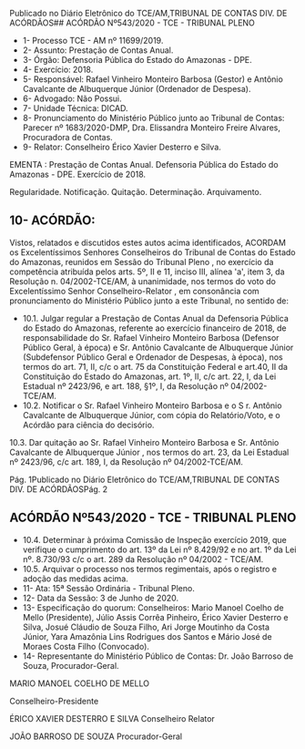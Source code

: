 Publicado  no  Diário  Eletrônico do TCE/AM,TRIBUNAL DE CONTAS DIV. DE ACÓRDÃOS## ACÓRDÃO Nº543/2020 - TCE - TRIBUNAL PLENO

- 1- Processo TCE - AM nº 11699/2019.
- 2- Assunto: Prestação de Contas Anual.
- 3- Órgão: Defensoria Pública do Estado do Amazonas - DPE.
- 4- Exercício: 2018.
- 5- Responsável: Rafael  Vinheiro  Monteiro  Barbosa  (Gestor)  e  Antônio  Cavalcante  de Albuquerque Júnior (Ordenador de Despesa).
- 6- Advogado: Não Possui.
- 7- Unidade Técnica: DICAD.
- 8- Pronunciamento  do  Ministério  Público  junto  ao  Tribunal  de  Contas: Parecer  nº 1683/2020-DMP, Dra. Elissandra Monteiro Freire Alvares, Procuradora de Contas.
- 9- Relator: Conselheiro Érico Xavier Desterro e Silva.

EMENTA :  Prestação  de  Contas  Anual.  Defensoria Pública  do  Estado  do  Amazonas  -  DPE.  Exercício de 2018.

Regularidade. Notificação. Quitação. Determinação. Arquivamento.

## 10-  ACÓRDÃO:

Vistos, relatados e discutidos estes autos acima identificados, ACORDAM os Excelentíssimos Senhores Conselheiros do Tribunal de Contas do Estado do Amazonas, reunidos em Sessão do Tribunal Pleno , no exercício da competência atribuída pelos arts. 5º, II e 11, inciso III, alínea 'a', item 3, da Resolução n. 04/2002-TCE/AM, à unanimidade, nos termos do voto do Excelentíssimo Senhor Conselheiro-Relator , em consonância com pronunciamento do Ministério Público junto a este Tribunal, no sentido de:

- 10.1. Julgar  regular a  Prestação  de  Contas  Anual  da  Defensoria  Pública  do Estado  do  Amazonas,  referente  ao  exercício  financeiro  de  2018,  de responsabilidade  do Sr.  Rafael  Vinheiro  Monteiro  Barbosa (Defensor Público  Geral,  à  época)  e Sr.  Antônio  Cavalcante  de  Albuquerque Júnior (Subdefensor Público Geral e Ordenador de Despesas, à época), nos termos do art. 71, II, c/c o art. 75 da Constituição Federal e art.40, II da Constituição do Estado do Amazonas, art. 1º, II, c/c art. 22, I, da Lei Estadual nº 2423/96, e art. 188, §1º, I, da Resolução nº 04/2002- TCE/AM.
- 10.2. Notificar o Sr.  Rafael  Vinheiro  Monteiro  Barbosa e  o  S r.  Antônio Cavalcante  de  Albuquerque  Júnior, com  cópia  do  Relatório/Voto,  e  o Acórdão para ciência do decisório.

10.3. Dar quitação ao Sr. Rafael Vinheiro Monteiro Barbosa e Sr.  Antônio Cavalcante  de  Albuquerque  Júnior , nos  termos  do  art.  23,  da  Lei Estadual nº 2423/96, c/c art. 189, I, da Resolução nº 04/2002-TCE/AM.

Pág. 1Publicado  no  Diário  Eletrônico do TCE/AM,TRIBUNAL DE CONTAS DIV. DE ACÓRDÃOSPág. 2

## ACÓRDÃO Nº543/2020 - TCE - TRIBUNAL PLENO

- 10.4. Determinar à próxima  Comissão  de  Inspeção  exercício  2019,  que verifique o cumprimento do art. 13º da Lei nº 8.429/92 e no art. 1º da Lei nº. 8.730/93 c/c o art. 289 da Resolução nº 04/2002 - TCE/AM.
- 10.5. Arquivar o processo  nos  termos  regimentais,  após  o  registro  e  adoção das medidas acima.
- 11-  Ata: 15ª Sessão Ordinária - Tribunal Pleno.
- 12-  Data da Sessão: 3 de Junho de 2020.
- 13-  Especificação do quorum: Conselheiros: Mario Manoel Coelho de Mello (Presidente), Júlio Assis Corrêa Pinheiro, Érico Xavier Desterro e Silva, Josué Cláudio de Souza Filho, Ari Jorge Moutinho da Costa Júnior, Yara Amazônia Lins  Rodrigues dos Santos e Mário José de Moraes Costa Filho (Convocado).
- 14-  Representante  do  Ministério  Público  de  Contas: Dr. João  Barroso  de  Souza, Procurador-Geral.

MARIO MANOEL COELHO DE MELLO

Conselheiro-Presidente

ÉRICO XAVIER DESTERRO E SILVA Conselheiro Relator

JOÃO BARROSO DE SOUZA Procurador-Geral